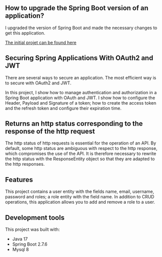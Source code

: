 ## How to upgrade the Spring Boot version of an application?

I upgraded the version of Spring Boot and made the necessary changes to
get this application.

[The initial projet can be found here](https://github.com/Keen1483/Microservice-Spring-Boot-for-user-management---JWT-Security---consumed-by-Angular-app.git)

## Securing Spring Applications With OAuth2 and JWT

There are several ways to secure an application.
The most efficient way is to secure with OAuth2 and JWT.

In this project, I show how to manage authentication and
authorization in a Spring Boot application with OAuth and JWT.
I show how to configure the Header, Payload and Signature of a token;
how to create the access token and the refresh token and configure
their expiration time.

## Returns an http status corresponding to the response of the http request

The http status of http requests is essential for the operation of an API.
By default, some http status are ambiguous with respect to the http response,
which compromises the use of the API. It is therefore necessary to rewrite
the http status with the ResponseEntity object so that they are adapted to
the http responses.

## Features

This project contains a user entity with the fields name, email, username,
password and roles; a role entity with the field name. In addition to CRUD
operations, this application allows you to add and remove a role to a user.

## Development tools

This project was built with:
 - Java 17
 - Spring Boot 2.7.6
 - Mysql 8
